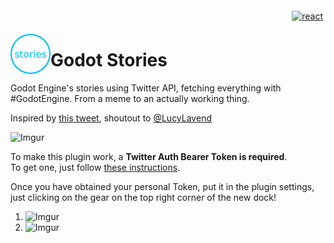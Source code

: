 <p align="right">
<a href="https://discord.gg/KnJGY9S">
  <img src="https://github.com/fenix-hub/ColoredBadges/blob/master/svg/social/discord.svg" alt="react" style="vertical-align:top; margin:6px 4px">
</a>
</p>

<img src="addons/twitter_status/icon.png" align="left" width="64" height="64">

# Godot Stories
Godot Engine's stories using Twitter API, fetching everything with #GodotEngine. From a meme to an actually working thing.

Inspired by [this tweet](https://twitter.com/LucyLavend/status/1330114296433479680), shoutout to [@LucyLavend](https://twitter.com/LucyLavend)

![Imgur](https://imgur.com/X5ge7P7.gif)

To make this plugin work, a **Twitter Auth Bearer Token is required**.  
To get one, just follow [these instructions](https://developer.twitter.com/en/docs/authentication/oauth-2-0).  

Once you have obtained your personal Token, put it in the plugin settings, just clicking on the gear on the top right corner of the new dock!  
1. ![Imgur](https://imgur.com/aAr726f.png)
2. ![Imgur](https://imgur.com/mX7t14J.png)
